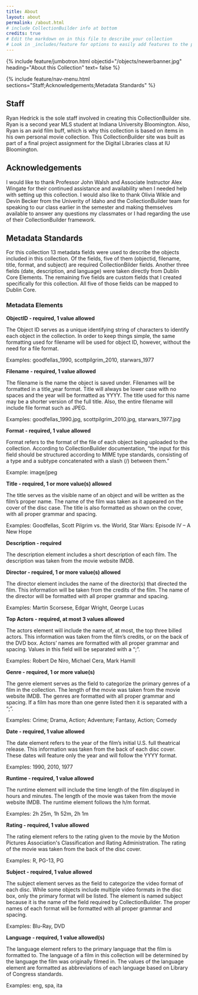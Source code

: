 ```yaml
---
title: About
layout: about
permalink: /about.html
# include CollectionBuilder info at bottom
credits: true
# Edit the markdown on in this file to describe your collection
# Look in _includes/feature for options to easily add features to the page
---
```


{% include feature/jumbotron.html objectid="/objects/newerbanner.jpg" heading="About this Collection" text= false %}

{% include feature/nav-menu.html sections="Staff;Acknowledgements;Metadata Standards" %}

## Staff

Ryan Hedrick is the sole staff involved in creating this CollectionBuilder site. Ryan is a second year MLS student at Indiana University Bloomington. Also, Ryan is an avid film buff, which is why this collection is based on items in his own personal movie collection. This CollectionBuilder site was built as part of a final project assignment for the Digital Libraries class at IU Bloomington.

## Acknowledgements

I would like to thank Professor John Walsh and Associate Instructor Alex Wingate for their continued assistance and availability when I needed help with setting up this collection. I would also like to thank Olivia Wikle and Devin Becker from the Univerity of Idaho and the CollectionBuilder team for speaking to our class earlier in the semester and making themselves available to answer any questions my classmates or I had regarding the use of their CollectionBuilder framework.

## Metadata Standards

For this collection 13 metadata fields were used to describe the objects included in this collection. Of the fields, five of them (objectid, filename, title, format, and subject) are required CollectionBilder fields. Another three fields (date, description, and language) were taken directly from Dublin Core Elements. The remaining five fields are custom fields that I created specifically for this collection. All five of those fields can be mapped to Dublin Core.
### Metadata Elements
**ObjectID - required, 1 value allowed**

The Object ID serves as a unique identifying string of characters to identify each object in the collection. In order to keep things simple, the same formatting used for filename will be used for object ID, however, without the need for a file format.

Examples: goodfellas_1990, scottpilgrim_2010, starwars_1977

**Filename - required, 1 value allowed**

The filename is the name the object is saved under. Filenames will be formatted in a title_year format. Title will always be lower case with no spaces and the year will be formatted as YYYY. The title used for this name may be a shorter version of the full title. Also, the entire filename will include file format such as JPEG.

Examples: goodfellas_1990.jpg, scottpilgrim_2010.jpg, starwars_1977.jpg

**Format - required, 1 value allowed**

Format refers to the format of the file of each object being uploaded to the collection. According to CollectionBuilder documentation, “the input for this field should be structured according to MIME type standards, consisting of a type and a subtype concatenated with a slash (/) between them.”

Example: image/jpeg

**Title - required, 1 or more value(s) allowed**

The title serves as the visible name of an object and will be written as the film’s proper name. The name of the film was taken as it appeared on the cover of the disc case. The title is also formatted as shown on the cover, with all proper grammar and spacing.

Examples: Goodfellas, Scott Pilgrim vs. the World, Star Wars: Episode IV – A New Hope

**Description - required**

The description element includes a short description of each film. The description was taken from the movie website IMDB.

**Director - required, 1 or more value(s) allowed**

The director element includes the name of the director(s) that directed the film. This information will be taken from the credits of the film. The name of the director will be formatted with all proper grammar and spacing.

Examples: Martin Scorsese, Edgar Wright, George Lucas

**Top Actors - required, at most 3 values allowed**

The actors element will include the name of, at most, the top three billed actors. This information was taken from the film’s credits, or on the back of the DVD box. Actors’ names are formatted with all proper grammar and spacing. Values in this field will be separated with a “;”.

Examples: Robert De Niro, Michael Cera, Mark Hamill

**Genre - required, 1 or more value(s)**

The genre element serves as the field to categorize the primary genres of a film in the collection. The length of the movie was taken from the movie website IMDB. The genres are formatted with all proper grammar and spacing. If a film has more than one genre listed then it is separated with a “;”.

Examples: Crime; Drama, Action; Adventure; Fantasy, Action; Comedy

**Date - required, 1 value allowed**

The date element refers to the year of the film’s initial U.S. full theatrical release. This information was taken from the back of each disc cover. These dates will feature only the year and will follow the YYYY format.

Examples: 1990, 2010, 1977

**Runtime - required, 1 value allowed**

The runtime element will include the time length of the film displayed in hours and minutes. The length of the movie was taken from the movie website IMDB. The runtime element follows the h/m format.

Examples: 2h 25m, 1h 52m, 2h 1m

**Rating - required, 1 value allowed**

The rating element refers to the rating given to the movie by the Motion Pictures Association's Classification and Rating Administration. The rating of the movie was taken from the back of the disc cover.

Examples: R, PG-13, PG

**Subject - required, 1 value allowed**

The subject element serves as the field to categorize the video format of each disc. While some objects include multiple video formats in the disc box, only the primary format will be listed. The element is named subject because it is the name of the field required by CollectionBuilder. The proper names of each format will be formatted with all proper grammar and spacing.

Examples: Blu-Ray, DVD

**Language - required, 1 value allowed(s)**

The language element refers to the primary language that the film is formatted to. The language of a film in this collection will be determined by the language the film was originally filmed in. The values of the language element are formatted as abbreviations of each language based on Library of Congress standards.

Examples: eng, spa, ita
